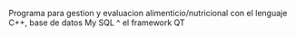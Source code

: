 Programa para gestion y evaluacion alimenticio/nutricional con el lenguaje C++, base de datos My SQL ^ el framework QT
